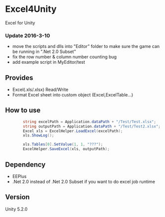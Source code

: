 # Excel4Unity
Excel for Unity

### Update 2016-3-10
* move the scripts and dlls into "Editor" folder to make sure the game can be running in ".Net 2.0 Subset"
* fix the row number & column number counting bug
* add example script in MyEditor/test

## Provides

* Excel(.xls/.xlsx) Read/Write
* Format Excel sheet into custom object (Excel,ExcelTable...)

## How to use
``` c#
        string excelPath = Application.dataPath + "/Test/Test.xlsx";
        string outputPath = Application.dataPath + "/Test/Test2.xlsx";
        Excel xls = ExcelHelper.LoadExcel(excelPath);
        xls.ShowLog();

        xls.Tables[0].SetValue(1, 1, "???");
        ExcelHelper.SaveExcel(xls, outputPath);
```

## Dependency

* EEPlus
* .Net 2.0 instead of .Net 2.0 Subset if you want to do excel job runtime

## Version

Unity 5.2.0
